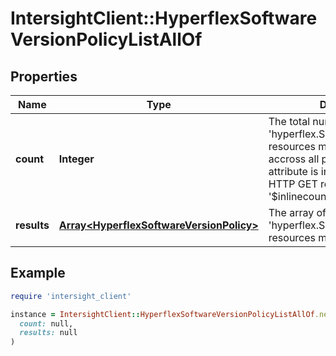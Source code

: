 # IntersightClient::HyperflexSoftwareVersionPolicyListAllOf

## Properties

| Name | Type | Description | Notes |
| ---- | ---- | ----------- | ----- |
| **count** | **Integer** | The total number of &#39;hyperflex.SoftwareVersionPolicy&#39; resources matching the request, accross all pages. The &#39;Count&#39; attribute is included when the HTTP GET request includes the &#39;$inlinecount&#39; parameter. | [optional] |
| **results** | [**Array&lt;HyperflexSoftwareVersionPolicy&gt;**](HyperflexSoftwareVersionPolicy.md) | The array of &#39;hyperflex.SoftwareVersionPolicy&#39; resources matching the request. | [optional] |

## Example

```ruby
require 'intersight_client'

instance = IntersightClient::HyperflexSoftwareVersionPolicyListAllOf.new(
  count: null,
  results: null
)
```

